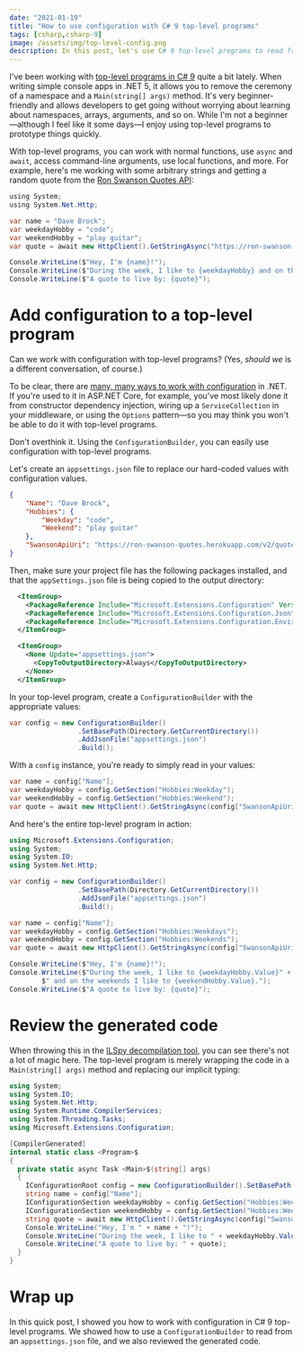 ```yaml
---
date: "2021-01-19"
title: "How to use configuration with C# 9 top-level programs"
tags: [csharp,csharp-9]
image: /assets/img/top-level-config.png 
description: In this post, let's use C# 9 top-level programs to read from configuration.
---
```


I've been working with [top-level programs in C# 9](https://daveabrock.com/2020/07/09/c-sharp-9-top-level-programs) quite a bit lately. When writing simple console apps in .NET 5, it allows you to remove the ceremony of a namespace and a `Main(string[] args)` method. It's very beginner-friendly and allows developers to get going without worrying about learning about namespaces, arrays, arguments, and so on. While I'm not a beginner—although I feel like it some days—I enjoy using top-level programs to prototype things quickly.

With top-level programs, you can work with normal functions, use `async` and `await`, access command-line arguments, use local functions, and more. For example, here's me working with some arbitrary strings and getting a random quote from the [Ron Swanson Quotes API](https://github.com/jamesseanwright/ron-swanson-quotes#ron-swanson-quotes-api):

```csharp
using System;
using System.Net.Http;

var name = "Dave Brock";
var weekdayHobby = "code";
var weekendHobby = "play guitar";
var quote = await new HttpClient().GetStringAsync("https://ron-swanson-quotes.herokuapp.com/v2/quotes");

Console.WriteLine($"Hey, I'm {name}!");
Console.WriteLine($"During the week, I like to {weekdayHobby} and on the weekends I like to {weekendHobby}.");
Console.WriteLine($"A quote to live by: {quote}");
```

# Add configuration to a top-level program

Can we work with configuration with top-level programs? (Yes, *should we* is a different conversation, of course.)

To be clear, there are [many, many ways to work with configuration](https://docs.microsoft.com/aspnet/core/fundamentals/configuration/?view=aspnetcore-5.0) in .NET. If you're used to it in ASP.NET Core, for example, you've most likely done it from constructor dependency injection, wiring up a `ServiceCollection` in your middleware, or using the `Options` pattern—so you may think you won't be able to do it with top-level programs.

Don't overthink it. Using the `ConfigurationBuilder`, you can easily use configuration with top-level programs.

Let's create an `appsettings.json` file to replace our hard-coded values with configuration values.

```json
{
    "Name": "Dave Brock",
    "Hobbies": {
        "Weekday": "code",
        "Weekend": "play guitar"
    },
    "SwansonApiUri": "https://ron-swanson-quotes.herokuapp.com/v2/quotes"
}
```

Then, make sure your project file has the following packages installed, and that the `appSettings.json` file is being copied to the output directory:

```xml
  <ItemGroup>
    <PackageReference Include="Microsoft.Extensions.Configuration" Version="5.0.0" />
    <PackageReference Include="Microsoft.Extensions.Configuration.Json" Version="5.0.0" />
    <PackageReference Include="Microsoft.Extensions.Configuration.EnvironmentVariables" Version="5.0.0" />
  </ItemGroup>

  <ItemGroup>
    <None Update="appsettings.json">
      <CopyToOutputDirectory>Always</CopyToOutputDirectory>
    </None>
  </ItemGroup>
```

In your top-level program, create a `ConfigurationBuilder` with the appropriate values:

```csharp
var config = new ConfigurationBuilder()
                 .SetBasePath(Directory.GetCurrentDirectory())
                 .AddJsonFile("appsettings.json")
                 .Build();
```

With a `config` instance, you're ready to simply read in your values:

```csharp
var name = config["Name"];
var weekdayHobby = config.GetSection("Hobbies:Weekday");
var weekendHobby = config.GetSection("Hobbies:Weekend");
var quote = await new HttpClient().GetStringAsync(config["SwansonApiUri"]);
```

And here's the entire top-level program in action:

```csharp
using Microsoft.Extensions.Configuration;
using System;
using System.IO;
using System.Net.Http;

var config = new ConfigurationBuilder()
                 .SetBasePath(Directory.GetCurrentDirectory())
                 .AddJsonFile("appsettings.json")
                 .Build();

var name = config["Name"];
var weekdayHobby = config.GetSection("Hobbies:Weekdays");
var weekendHobby = config.GetSection("Hobbies:Weekends");
var quote = await new HttpClient().GetStringAsync(config["SwansonApiUri"]);

Console.WriteLine($"Hey, I'm {name}!");
Console.WriteLine($"During the week, I like to {weekdayHobby.Value}" +
        $" and on the weekends I like to {weekendHobby.Value}.");
Console.WriteLine($"A quote to live by: {quote}");
```

# Review the generated code

When throwing this in the [ILSpy decompilation tool](https://github.com/icsharpcode/ILSpy), you can see there's not a lot of magic here. The top-level program is merely wrapping the code in a `Main(string[] args)` method and replacing our implicit typing:

```csharp
using System;
using System.IO;
using System.Net.Http;
using System.Runtime.CompilerServices;
using System.Threading.Tasks;
using Microsoft.Extensions.Configuration;

[CompilerGenerated]
internal static class <Program>$
{
  private static async Task <Main>$(string[] args)
  {
    IConfigurationRoot config = new ConfigurationBuilder().SetBasePath(Directory.GetCurrentDirectory()).AddJsonFile("appsettings.json").Build();
    string name = config["Name"];
    IConfigurationSection weekdayHobby = config.GetSection("Hobbies:Weekday");
    IConfigurationSection weekendHobby = config.GetSection("Hobbies:Weekend");
    string quote = await new HttpClient().GetStringAsync(config["SwansonApiUri"]);
    Console.WriteLine("Hey, I'm " + name + "!");
    Console.WriteLine("During the week, I like to " + weekdayHobby.Value + " and on the weekends I like to " + weekendHobby.Value + ".");
    Console.WriteLine("A quote to live by: " + quote);
  }
}
```

# Wrap up

In this quick post, I showed you how to work with configuration in C# 9 top-level programs. We showed how to use a `ConfigurationBuilder` to read from an `appsettings.json` file, and we also reviewed the generated code.
